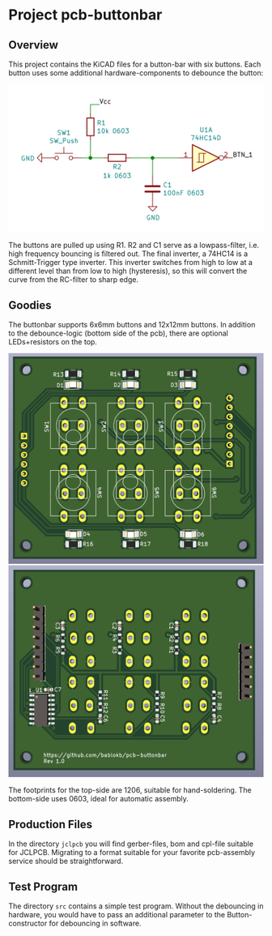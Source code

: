 Project pcb-buttonbar
=====================

Overview
--------

This project contains the KiCAD files for a button-bar with
six buttons. Each button uses some additional hardware-components to
debounce the button:

![](schematic-switch.png)

The buttons are pulled up using R1. R2 and C1 serve as a lowpass-filter,
i.e. high frequency bouncing is filtered out. The final inverter, a
74HC14 is a Schmitt-Trigger type inverter. This inverter switches from
high to low at a different level than from low to high (hysteresis),
so this will convert the curve from the RC-filter to sharp edge.


Goodies
-------

The buttonbar supports 6x6mm buttons and 12x12mm buttons. In addition
to the debounce-logic (bottom side of the pcb), there are optional
LEDs+resistors on the top.

![](pcb-3d-top.png)
![](pcb-3d-bottom.png)

The footprints for the top-side are 1206, suitable for hand-soldering.
The bottom-side uses 0603, ideal for automatic assembly.


Production Files
----------------

In the directory `jclpcb` you will find gerber-files, bom and cpl-file
suitable for JCLPCB. Migrating to a format suitable for your favorite
pcb-assembly service should be straightforward.


Test Program
------------

The directory `src` contains a simple test program. Without the debouncing
in hardware, you would have to pass an additional parameter to the
Button-constructor for debouncing in software.
